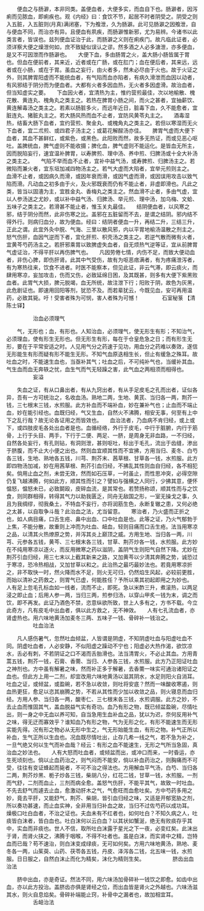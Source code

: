 <!-- { "loadSidebar": true } -->
　　便血之与肠澼，本非同类。盖便血者，大便多实，而血自下也。肠澼者，因泻痢而见脓血，即痢疾也。观《内经》曰：食饮不节，起居不时者阴受之。阴受之则入五脏，入五脏则(月真)满闭塞，下为飧泄，久为肠澼。此可见肠澼之因飧泄，自与便血不同，而治亦有异。且便血有夙疾，而肠澼惟新邪，尤为易辨。今诸书以此类言者，皆误也。兹列便血证治于此，而肠澼之义则在痢疾门。故凡临此证者，必须详察大便之燥泄何如，庶不致疑似误认之谬。然多酒之人必多溏泄，亦多便血，是又不可因泄而作肠澼也。　　大便下血，多由肠胃之火，盖大肠小肠皆属于胃也。但血在便前者，其来近，近者或在广肠，或在肛门；血在便后者，其来远，远者或在小肠，或在于胃。虽血之妄行，由火者多，然未必尽由于火也。故于火证之外，则其脾胃阳虚而不能统血者，有气陷而血亦陷者，有病久滑泄而血因以动者，有风邪结于阴分而为便血者。大都有火者多因血热，无火者多因虚滑。故治血者，但当知虚实之要。　　下血因火者，宜清热为主，惟约营煎最佳，次以地榆散、槐花散、黄连丸、槐角丸之类主之。若热在脾胃小肠之间，而火之甚者，宜抽薪饮、黄连解毒汤之类主之。若素以肠脏多火，而远年近日，脏毒下血，久不能愈者，宜脏连丸、猪脏丸主之。若大肠风热而血不止者，宜防风黄苓丸主之。　　酒毒湿热，结畜大肠下血者，宜约营煎、聚金丸、或槐角丸之类主之。若但以寒湿而无火下血者，宜二朮煎、或四君子汤主之；或葛花解酲汤亦佳。　　脾胃气虚而大便下血者，其血不甚鲜红，或紫色，或黑色。此阳败而然，故多无热证，而或见恶心呕吐。盖脾统血，脾气虚则不能收摄；脾化血，脾气虚则不能运化。是皆血无所主，因而脱陷妄行，速宜温补脾胃，以寿脾煎、理中汤、养中煎、归脾汤或十全大补汤之类主之。　　气陷不举而血不止者，宜补中益气汤，或寿脾煎、归脾汤主之。若微陷而兼火者，宜东垣加减四物汤主之。若气大虚而大陷者，宜举元煎则主之。　　血滑不止者，或因病久而滑，或因年衰而滑，或因气虚而滑，或因误用攻击以致气陷而滑。凡动血之初多由于火，及火邪既衰而仍有不能止者，非虚即滑也。凡此之类，皆当以固濇为主，宜胜金丸、香梅丸之类主之。然血滑不止者，多由气虚，宜以人参汤送之尤妙，或以补中益气汤、归脾汤、举元煎、理中汤，加乌梅、文蛤、五味子之类主之。若滑甚不能止者，惟玉关丸最佳。　　结阴便血者，以风寒之邪，结于阴分而然，此非伤寒之比。盖邪在五脏留而不去，是谓之结阴。邪内结不得外行。则病归血分，故为便血。经曰：结阴者便血一升，再结二升，三结三升，正此之谓。此宜外灸中脘、气海、三里以散风邪，内以平胃地榆汤温散之剂主之。怒气伤肝，血因气逆而下者，宜化肝煎、枳壳汤之类主之。若逆气散而微有火者，宜黄芩芍药汤主之。若肝邪乘胃以致脾虚失血者，自无烦热气逆等证，宜从前脾胃气虚证治，不得平肝以再伤脾气也。　　凡因劳倦七情，内伤不足，而致大便动血者，非伤心脾，即伤肝肾。此其中气受伤，故有为呕恶痞满者，有为疼痛泄泻者，有为寒热往来，饮食不进者。时医不能察本，但见此证，非云气滞，即云痰火，而肆用寒凉，妄加攻击，伤而又伤，必致延绵日困，及其既甚，则多有大便下紫黑败血者。此胃气大损，脾元脱竭，血无所统，故注泄下行；阳败于阴，故色为灰黑，此危剧证也。即速用回阳等剂，犹恐不及。而若辈犹云，今既见血，安可再用温药，必致其毙。吁！受害者殊为可悯，害人者殊为可憾！
　　　　石室秘箓 【清　陈士铎】

　　　　　治血必须理气

　　气，无形也；血，有形也。人知治血，必须理气，使无形生有形；不知治气，必须理血，使有形生无形也。但无形生有形，每在于仓皇危急之日；而有形生无形，要在于平常安适之时。人见用气分之药速于见功，用血分之药难以奏效，遂信无形能生有形而疑有形不能生无形。不知气血原迭相生长，但止有缓急之殊耳。故吐血之时，不能速生血也，当亟补其气；吐血之后，不可纯补气也，当缓补其血。气生血而血无奔轶之忧，血生气而气无轻躁之害，此气血之两相须而相得也。
　　　　　妄溢

　　失血之证，有从口鼻出者，有从九窍出者，有从手足皮毛之孔而出者，证似各异，吾有一方可统治之，名收血汤。熟地二两，生地、黄芪、当归各一两，荆芥一钱，三七根末三钱，水煎服。此方补血而不端补血，妙在兼补气也；止血而不端止血，妙在能引经也。血既归经，气又生血，自然火不沸腾，相安无事，何至有上中下之乱行哉？故无论各证用之而皆效也。　　血治法者，乃血病不肯归经，或上或下，或四肢皮毛各处出血者是也。血循经络，外行于皮毛，中行于脏腑，内行于筋骨，上行于头目、两手，下行于二便、两足、一脐，是周身无非血路，一不归经，自然各处妄行，有孔则钻，有洞则泄，甚则呕吐，标出于毛孔，流出于齿缝，渗出于脐腹，而不止大小便之出也。然则血宜顺其性而不宜拂，方用当归、麦冬、白芍各三钱，生地、熟地各五钱，川芎、荆芥末、茜草根、甘草各一钱，水煎服。此方即四物汤加减，妙在用茜草根、荆芥引血归经，不拂乱其性则血自归经，各不相犯矣。倘用止血之剂，未尝无效，然而如石压草，一时虽止，而性思冲突，必得空隙仍复飞越沸腾，何如此方，顺其性而引之？譬如与强横之人同行，少拂其意，便怀愠怒，愠怒未已，必致鬬殴，皮碎血流，是其常也。若赞扬称颂，顺其性而与之饮食，则同群相得，转得其气力以助我匮乏，同舟无敌国之形，一室无操戈之事，久且为我绸缪，彻我桑土，不特血不妄行，亦将润筋生色，永断复辙之患，又何必绝之太甚，以自取争斗哉？此治血之法，尤当留意。　　寒治者，乃火盛而正折之也，如人病目痛，口舌生疮、鼻中出血、口中吐血是也。此等之证，乃火气郁勃于上焦，不能分散，故重则上冲而为吐血、衄血，轻则目痛而口舌生疮。法当用寒凉之品，以清其火热燎原之势，并泻其炎上巅顶之威。方用生地、当归各一两，川芎、元参各五钱，黄芩、三七根末各三钱，甘草、荆芥炒各一钱，水煎服。此方妙在不纯用寒凉以逐火，而反用微寒之药以滋阴，盖阴气生则阳气自然下降。尤妙在荆芥引血归经，用三七末以上截其新来之路，又加黄芩以少清其奔腾之势，诚恐过于寒凉，恐冷热相战，又加甘草以和之。此治热之最巧最妙法也。若竟用寒凉折之，非不取快一时，然火降而水不足，则火无可归，仍然焰生风起，必较前更胜，而始以清补之药救之，则胃气已虚，何能胜任？予所以乘其初起即用之为妙也。　　人有足上忽毛孔标血如一线者，流而不止，即死。急以米酢三升，煮滚热，以两足浸之即止血；后用人参一两，当归三两，煎参归汤，以穿山甲炙一钱为末，调之而饮，即不再发。此证乃酒色不禁，恣意纵欲所致，世上人多有之，方书不载。今立此奇方，凡有皮毛中出血者，俱以此方救之，无不神效。　　人有七孔流血者，亦肾虚热也。用六味地黄汤加麦冬三两、五味子一钱、骨碎补一钱治之。
　　　　　吐血治法

　　凡人感伤暑气，忽然吐血倾盆，人皆谓是阴虚，不知阴虚吐血与阳虚吐血不同。阴虚吐血者，人必安静，不似阳虚之躁动不宁也；阳虚必大热作渴，欲饮凉水，舌必有刺，不若阴证之口不渴而舌胎滑也。法当清胃火，不必止其血。方用青蒿五钱，荆芥一钱，石膏、香薷、当归、人参各三钱，水煎服。此方乃正阳证吐血之神剂也。方中虽有解暑之味，然而补正多于解暑，去香薷一味实可通治诸阳证之血也。但此方上用一二剂，却宜改用六味地黄汤以滋其阴水，水足则阳火自消耳。　　吐血之证，或倾盆，或盈碗，若不急以收敛，则吐将安底？然而一味酸收寒遏，则血热更狂，愈足以恣其崩腾之势，不若从其性而少加以收敛之品，则火寝息而血归经。方用人参、当归各一两，酸枣仁、三七根末各三钱，水煎调服。此方之妙，不去止血而惟固其气，盖血脱益气实有奇功。血乃有形之物，既已倾盆盈碗，尽情吐出，则一身之中无血以养可知，自当急用生血补血之品，犹以为迟，奈何反用补气之味，得无迂而寡效乎？谁知血乃有形之物，气为无形之化，有形不能速生而无形实能先得。况有形之物必从无形中生之，气无形始能生血，有形之物。补气正所以补血，生气正所以生血也。况血既尽情吐出，止存几希一线之气，若不急为补之，一旦气绝又何以生气而补血哉？经云：有形之血不能速生，无形之气所当急固，真治血之妙法也。　　人有大怒而吐血者，或倾盆而出，或冲口而来，一时昏运，亦生死顷刻也。倘以止血药治之，则气闷而不能安，倘以补血药治之，则胸痛而不可受，往往有变证蜂起而毙者，不可不治之得法也。方用解血平气汤，白芍、当归各二两，荆芥炒黑、栀子炒各三钱，柴胡八分，红花二钱，甘草一钱，水煎服。一剂而气舒，二剂而血止，三剂而病全愈。盖怒气伤肝，不能平其气，故致一时吐血。不先去舒气而遽去止血，愈激动肝木之气，气愈旺而血愈吐矣。方中芍药多用之妙，竟去平肝，又能舒气，荆芥、柴胡，皆引血归经之味，又适是开郁宽胁之剂，所以奏功甚速，而止血实神，全非用当归补血之故，当归不过佐芍药以成功耳。　　燥极口吐白血者，不治之证也。夫血未有不红者也，如何吐白？不知久病之人，吐痰皆白沫者，皆白血也。吐白沫何以云白血？以其状如蟹涎，绝无有败痰存乎其中，实血而非痰也。世人不信，取所吐白沫露于星光之下一夜，必变红矣。此沫出于肾，而肾火挟之，沸腾于咽喉，不得不吐者也。虽是白沫，而实肾中之精，岂特血而已哉？苟不速治，则白沫变成绿痰，无可如何矣。方用六味地黄汤，熟地、麦冬各一两，山茱萸、山药、茯苓各五钱，丹皮、泽泻各二钱，北五味一钱，水煎服。日日服之，自然白沫止而化为精矣，沫化为精则生矣。
　　　　　脐齿出血治法

　　脐中出血，亦是奇证。然法不同，用六味汤加骨碎补一钱饮之即愈。如齿中出血，亦以此方投治。盖脐齿亦俱是肾经之位，而出血皆是肾火之外越也。六味汤滋其水，则火自息焰矣。骨碎补端能止窍，补骨中之漏者也，故加相宜耳。
　　　　　舌衄治法

